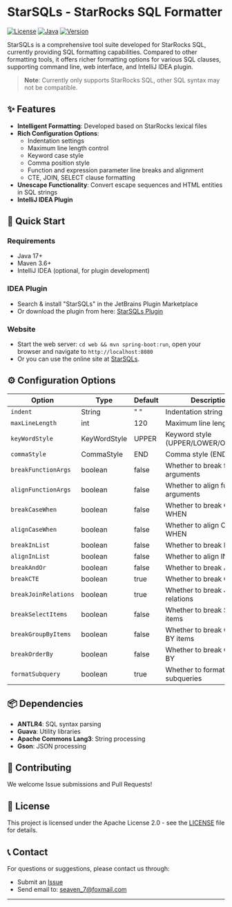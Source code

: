 # StarSQLs - StarRocks SQL Formatter

[![License](https://img.shields.io/badge/License-Apache%202.0-blue.svg)](LICENSE)
[![Java](https://img.shields.io/badge/Java-17-orange.svg)](https://openjdk.java.net/projects/jdk/17/)
[![Version](https://img.shields.io/badge/Version-1.0-green.svg)](CHANGELOG.md)

StarSQLs is a comprehensive tool suite developed for StarRocks SQL, currently providing SQL formatting capabilities. Compared to other formatting tools, it offers richer formatting options for various SQL clauses, supporting command line, web interface, and IntelliJ IDEA plugin.

> **Note**: Currently only supports StarRocks SQL, other SQL syntax may not be compatible.

## ✨ Features

- **Intelligent Formatting**: Developed based on StarRocks lexical files
- **Rich Configuration Options**:
  - Indentation settings
  - Maximum line length control
  - Keyword case style
  - Comma position style
  - Function and expression parameter line breaks and alignment
  - CTE, JOIN, SELECT clause formatting
- **Unescape Functionality**: Convert escape sequences and HTML entities in SQL strings
- **IntelliJ IDEA Plugin**

## 🚀 Quick Start

### Requirements

- Java 17+
- Maven 3.6+
- IntelliJ IDEA (optional, for plugin development)

### IDEA Plugin

* Search & install "StarSQLs" in the JetBrains Plugin Marketplace
* Or download the plugin from here: [StarSQLs Plugin](https://plugins.jetbrains.com/plugin/27846-starsqls)

### Website

* Start the web server: `cd web && mvn spring-boot:run`, open your browser and navigate to `http://localhost:8080`
* Or you can use the online site at [StarSQLs](http://www.starsqls.com/).

## ⚙️ Configuration Options

| Option                | Type           | Default | Description                           |
|----------------------|----------------|---------|---------------------------------------|
| `indent`             | String         | "  "    | Indentation string                    |
| `maxLineLength`      | int            | 120     | Maximum line length                   |
| `keyWordStyle`       | KeyWordStyle   | UPPER   | Keyword style (UPPER/LOWER/ORIGINAL)  |
| `commaStyle`         | CommaStyle     | END     | Comma style (END/START)               |
| `breakFunctionArgs`  | boolean        | false   | Whether to break function arguments   |
| `alignFunctionArgs`  | boolean        | false   | Whether to align function arguments   |
| `breakCaseWhen`      | boolean        | false   | Whether to break CASE WHEN            |
| `alignCaseWhen`      | boolean        | false   | Whether to align CASE WHEN            |
| `breakInList`        | boolean        | false   | Whether to break IN lists             |
| `alignInList`        | boolean        | false   | Whether to align IN lists             |
| `breakAndOr`         | boolean        | false   | Whether to break AND/OR               |
| `breakCTE`           | boolean        | true    | Whether to break CTE                  |
| `breakJoinRelations` | boolean        | true    | Whether to break JOIN relations       |
| `breakSelectItems`   | boolean        | false   | Whether to break SELECT items         |
| `breakGroupByItems`  | boolean        | false   | Whether to break GROUP BY items       |
| `breakOrderBy`       | boolean        | false   | Whether to break ORDER BY             |
| `formatSubquery`     | boolean        | true    | Whether to format subqueries          |

## 📦 Dependencies

- **ANTLR4**: SQL syntax parsing
- **Guava**: Utility libraries
- **Apache Commons Lang3**: String processing
- **Gson**: JSON processing

## 🤝 Contributing

We welcome Issue submissions and Pull Requests!

## 📄 License

This project is licensed under the Apache License 2.0 - see the [LICENSE](LICENSE) file for details.

## 📞 Contact

For questions or suggestions, please contact us through:

- Submit an [Issue](https://github.com/your-repo/issues)
- Send email to: seaven_7@foxmail.com

--- 
